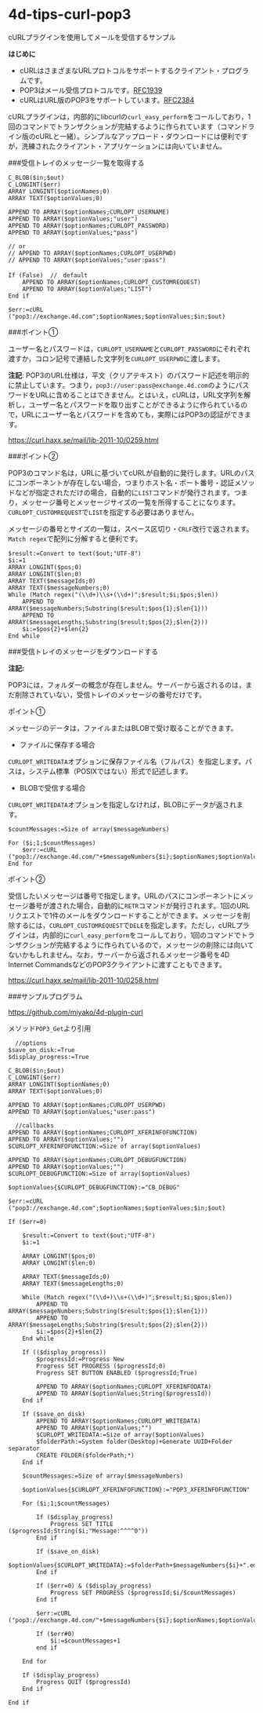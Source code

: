 # 4d-tips-curl-pop3
cURLプラグインを使用してメールを受信するサンプル

**はじめに**

* cURLはさまざまなURLプロトコルをサポートするクライアント・プログラムです。
* POP3はメール受信プロトコルです。[RFC1939](https://www.ietf.org/rfc/rfc1939.txt)
* cURLはURL版のPOP3をサポートしています。[RFC2384](https://www.ietf.org/rfc/rfc2384.txt)

cURLプラグインは，内部的にlibcurlの``curl_easy_perform``をコールしており，1回のコマンドでトランザクションが完結するように作られています（コマンドライン版のcURLと一緒）。シンプルなアップロード・ダウンロードには便利ですが，洗練されたクライアント・アプリケーションには向いていません。

###受信トレイのメッセージ一覧を取得する

```
C_BLOB($in;$out)
C_LONGINT($err)
ARRAY LONGINT($optionNames;0)
ARRAY TEXT($optionValues;0)

APPEND TO ARRAY($optionNames;CURLOPT_USERNAME)
APPEND TO ARRAY($optionValues;"user")
APPEND TO ARRAY($optionNames;CURLOPT_PASSWORD)
APPEND TO ARRAY($optionValues;"pass")

// or
// APPEND TO ARRAY($optionNames;CURLOPT_USERPWD)
// APPEND TO ARRAY($optionValues;"user:pass")

If (False)  //　default
	APPEND TO ARRAY($optionNames;CURLOPT_CUSTOMREQUEST)
	APPEND TO ARRAY($optionValues;"LIST")
End if 

$err:=cURL ("pop3://exchange.4d.com";$optionNames;$optionValues;$in;$out)
```

###ポイント①

ユーザー名とパスワードは，``CURLOPT_USERNAME``と``CURLOPT_PASSWORD``にそれぞれ渡すか，コロン記号で連結した文字列を``CURLOPT_USERPWD``に渡します。

**注記**: POP3のURL仕様は，平文（クリアテキスト）のパスワード記述を明示的に禁止しています。つまり，``pop3://user:pass@exchange.4d.com``のようにパスワードをURLに含めることはできません。とはいえ，cURLは，URL文字列を解析し，ユーザー名とパスワードを取り出すことができるように作られているので，URLにユーザー名とパスワードを含めても，実際にはPOP3の認証ができます。

https://curl.haxx.se/mail/lib-2011-10/0259.html

###ポイント②

POP3のコマンド名は，URLに基づいてcURLが自動的に発行します。URLのパスにコンポーネントが存在しない場合，つまりホスト名・ポート番号・認証メソッドなどが指定されただけの場合，自動的に``LIST``コマンドが発行されます。つまり，メッセージ番号とメッセージサイズの一覧を所得することになります。``CURLOPT_CUSTOMREQUEST``で``LIST``を指定する必要はありません。

メッセージの番号とサイズの一覧は，スペース区切り・``CRLF``改行で返されます。``Match regex``で配列に分解すると便利です。

```
$result:=Convert to text($out;"UTF-8")
$i:=1
ARRAY LONGINT($pos;0)
ARRAY LONGINT($len;0)
ARRAY TEXT($messageIds;0)
ARRAY TEXT($messageNumbers;0)
While (Match regex("(\\d+)\\s+(\\d+)";$result;$i;$pos;$len))
	APPEND TO ARRAY($messageNumbers;Substring($result;$pos{1};$len{1}))
	APPEND TO ARRAY($messageLengths;Substring($result;$pos{2};$len{2}))
	$i:=$pos{2}+$len{2}
End while 
```

###受信トレイのメッセージをダウンロードする

**注記:**

POP3には，フォルダーの概念が存在しません。サーバーから返されるのは，まだ削除されていない，受信トレイのメッセージの番号だけです。

ポイント①

メッセージのデータは，ファイルまたはBLOBで受け取ることができます。

* ファイルに保存する場合

``CURLOPT_WRITEDATA``オプションに保存ファイル名（フルパス）を指定します。パスは，システム標準（POSIXではない）形式で記述します。

* BLOBで受信する場合

``CURLOPT_WRITEDATA``オプションを指定しなければ，BLOBにデータが返されます。

```
$countMessages:=Size of array($messageNumbers)

For ($i;1;$countMessages)
	$err:=cURL ("pop3://exchange.4d.com/"+$messageNumbers{$i};$optionNames;$optionValues;$in;$out)
End for 
```

ポイント②

受信したいメッセージは番号で指定します。URLのパスにコンポーネントにメッセージ番号が渡された場合，自動的に``RETR``コマンドが発行されます。1回のURLリクエストで1件のメールをダウンロードすることができます。メッセージを削除するには，``CURLOPT_CUSTOMREQUEST``で``DELE``を指定します。ただし，cURLプラグインは，内部的に``curl_easy_perform``をコールしており，1回のコマンドでトランザクションが完結するように作られているので，メッセージの削除には向いてないかもしれません。なお，サーバーから返されるメッセージ番号を4D Internet CommandsなどのPOP3クライアントに渡すこともできます。

https://curl.haxx.se/mail/lib-2011-10/0258.html

###サンプルプログラム

https://github.com/miyako/4d-plugin-curl

メソッド``POP3_Get``より引用

```
  //options
$save_on_disk:=True
$display_progress:=True

C_BLOB($in;$out)
C_LONGINT($err)
ARRAY LONGINT($optionNames;0)
ARRAY TEXT($optionValues;0)

APPEND TO ARRAY($optionNames;CURLOPT_USERPWD)
APPEND TO ARRAY($optionValues;"user:pass")

  //callbacks
APPEND TO ARRAY($optionNames;CURLOPT_XFERINFOFUNCTION)
APPEND TO ARRAY($optionValues;"")
$CURLOPT_XFERINFOFUNCTION:=Size of array($optionValues)

APPEND TO ARRAY($optionNames;CURLOPT_DEBUGFUNCTION)
APPEND TO ARRAY($optionValues;"")
$CURLOPT_DEBUGFUNCTION:=Size of array($optionValues)

$optionValues{$CURLOPT_DEBUGFUNCTION}:="CB_DEBUG"

$err:=cURL ("pop3://exchange.4d.com";$optionNames;$optionValues;$in;$out)

If ($err=0)

	$result:=Convert to text($out;"UTF-8")
	$i:=1

	ARRAY LONGINT($pos;0)
	ARRAY LONGINT($len;0)

	ARRAY TEXT($messageIds;0)
	ARRAY TEXT($messageLengths;0)

	While (Match regex("(\\d+)\\s+(\\d+)";$result;$i;$pos;$len))
		APPEND TO ARRAY($messageNumbers;Substring($result;$pos{1};$len{1}))
		APPEND TO ARRAY($messageLengths;Substring($result;$pos{2};$len{2}))
		$i:=$pos{2}+$len{2}
	End while 

	If (($display_progress))
		$progressId:=Progress New 
		Progress SET PROGRESS ($progressId;0)
		Progress SET BUTTON ENABLED ($progressId;True)

		APPEND TO ARRAY($optionNames;CURLOPT_XFERINFODATA)
		APPEND TO ARRAY($optionValues;String($progressId))
	End if 

	If ($save_on_disk)
		APPEND TO ARRAY($optionNames;CURLOPT_WRITEDATA)
		APPEND TO ARRAY($optionValues;"")
		$CURLOPT_WRITEDATA:=Size of array($optionValues)
		$folderPath:=System folder(Desktop)+Generate UUID+Folder separator
		CREATE FOLDER($folderPath;*)
	End if 

	$countMessages:=Size of array($messageNumbers)

	$optionValues{$CURLOPT_XFERINFOFUNCTION}:="POP3_XFERINFOFUNCTION"

	For ($i;1;$countMessages)

		If ($display_progress)
			Progress SET TITLE ($progressId;String($i;"Message:^^^^0"))
		End if 

		If ($save_on_disk)
			$optionValues{$CURLOPT_WRITEDATA}:=$folderPath+$messageNumbers{$i}+".eml"
		End if 

		If ($err=0) & ($display_progress)
			Progress SET PROGRESS ($progressId;$i/$countMessages)
		End if 

		$err:=cURL ("pop3://exchange.4d.com/"+$messageNumbers{$i};$optionNames;$optionValues;$in;$out)

		If ($err#0)
			$i:=$countMessages+1
		end if

	End for 

	If ($display_progress)
		Progress QUIT ($progressId)
	End if 

End if 
```
